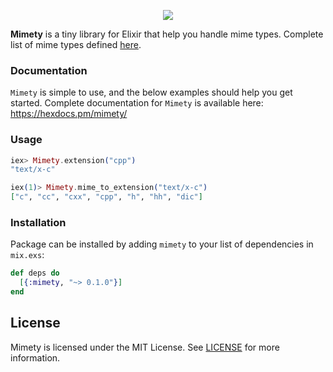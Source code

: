 <p align="center">
<a href="https://github.com/lk-geimfari/mimex/">
  <img src="https://raw.githubusercontent.com/lk-geimfari/mimex/master/logo.png">
</a>
</p>

**Mimety** is a tiny library for Elixir that help you handle mime types. Complete list of mime types defined [here](http://www.iana.org/assignments/media-types/media-types.xhtml).


### Documentation
`Mimety` is simple to use, and the below examples should help you get started. Complete documentation for `Mimety` is available here: https://hexdocs.pm/mimety/

### Usage

```elixir
iex> Mimety.extension("cpp")
"text/x-c"

iex(1)> Mimety.mime_to_extension("text/x-c")
["c", "cc", "cxx", "cpp", "h", "hh", "dic"]
```

### Installation

Package can be installed by adding `mimety` to your list of dependencies in `mix.exs`:

```elixir
def deps do
  [{:mimety, "~> 0.1.0"}]
end
```

## License
Mimety is licensed under the MIT License. See [LICENSE](https://github.com/lk-geimfari/mimex/blob/master/LICENSE) for more information.
